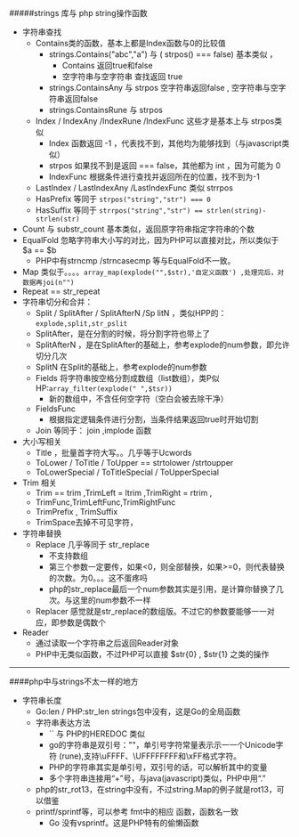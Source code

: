 #####strings 库与 php string操作函数

* 字符串查找
    * Contains类的函数，基本上都是Index函数与0的比较值
        * strings.Contains("abc","a") 与  ( strpos() === false) 基本类似 ，
            * Contains 返回true和false 
            * 空字符串与空字符串 查找返回 true
        * strings.ContainsAny 与 strpos 空字符串返回false , 空字符串与空字符串返回false
        * strings.ContainsRune 与 strpos       
    * Index / IndexAny /IndexRune /IndexFunc 这些才是基本上与 strpos类似  
        * Index 函数返回 -1 ，代表找不到，其他均为能够找到（与javascript类似）
        * strpos 如果找不到是返回 === false，其他都为 int ，因为可能为 0
        * IndexFunc 根据条件进行查找并返回所在的位置，找不到为-1
    * LastIndex / LastIndexAny /LastIndexFunc 类似 strrpos    
    * HasPrefix 等同于 `strpos("string","str") === 0`
    * HasSuffix 等同于 `strrpos("string","str") == strlen(string)-strlen(str)    `             
* Count 与 substr_count 基本类似，返回原字符串指定字符串的个数
* EqualFold 忽略字符串大小写的对比，因为PHP可以直接对比，所以类似于 $a == $b
    * PHP中有strncmp /strncasecmp 等与EqualFold不一致。     
* Map 类似于。。。。`array_map(explode("",$str),'自定义函数') ,处理完后，对数据再joi(n"")`
* Repeat == str_repeat
* 字符串切分和合并：
    * Split / SplitAfter / SplitAfterN /Sp    litN ，类似HPP的：`explode,split,str_pslit`
    * SplitAfter，是在分割的时候，将分割字符也带上了
    * SplitAfterN ，是在SplitAfter的基础上，参考explode的num参数，即允许切分几次
    * SplitN 在Split的基础上，参考explode的num参数
    * Fields 将字符串按空格分割成数组（list数组），类P似HP:`array_filter(explode(" ",$tsr))`
        * 新的数组中，不含任何空字符（空白会被去除干净）
    * FieldsFunc 
        * 根据指定逻辑条件进行分割，当条件结果返回true时开始切割    
    * Join 等同于： join ,implode 函数
* 大小写相关
    * Title ，批量首字符大写。。几乎等于Ucwords
    * ToLower / ToTitle / ToUpper  == strtolower /strtoupper
    * ToLowerSpecial / ToTitleSpecial / ToUpperSpecial 
* Trim 相关
    * Trim == trim ,TrimLeft = ltrim ,TrimRight = rtrim , 
    * TrimFunc,TrimLeftFunc,TrimRightFunc
    * TrimPrefix , TrimSuffix
    * TrimSpace去掉不可见字符，
* 字符串替换
    * Replace 几乎等同于 str_replace
        * 不支持数组
        * 第三个参数一定要传，如果<0，则全部替换，如果>=0，则代表替换的次数。为0。。。这不蛋疼吗
        * php的str_replace最后一个num参数其实是引用，是计算你替换了几次。与这里的num参数不一样
    * Replacer 感觉就是str_replace的数组版。不过它的参数要能够一一对应，即参数是偶数个    
* Reader 
    * 通过读取一个字符串之后返回Reader对象
    * PHP中无类似函数，不过PHP可以直接 $str{0} , $str{1} 之类的操作
---        
####php中与strings不太一样的地方
* 字符串长度
    * Go:len / PHP:str_len strings包中没有，这是Go的全局函数 
    * 字符串表达方法
        * `` 与 PHP的HEREDOC 类似
        * go的字符串是双引号：""，单引号字符常量表⽰示⼀一个Unicode字符 (rune),支持\uFFFF、\UFFFFFFFF和\xFF格式字符。
        * PHP的字符串其实是单引号，双引号的话，可以解析其中的变量
        * 多个字符串连接用“+”号，与java(javascript)类似，PHP中用“.”
    * php的str_rot13，在string中没有，不过string.Map的例子就是rot13，可以借鉴
    * printf/sprintf等，可以参考 fmt中的相应 函数，函数名一致
        * Go 没有vsprintf。这是PHP特有的偷懒函数
    
    

        
    
    